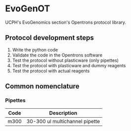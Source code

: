 # EvoGenOT
UCPH's EvoGenomics section's Opentrons protocol library.

## Protocol development steps

1. Write the python code
2. Validate the code in the Opentrons software
3. Test the protocol without plasticware (only pipettes)
4. Test the protocol with plasticware and dummy reagents
5. Test the protocol with actual reagents

## Common nomenclature

### Pipettes
Code | Description 
------------ | -------------
m300 | 30-300 ul multichannel pipette
